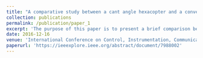 ```yaml
---
title: "A comparative study between a cant angle hexacopter and a conventional hexacopter"
collection: publications
permalink: /publication/paper_1
excerpt: 'The purpose of this paper is to present a brief comparison between a conventional hexacopter and a cant angle hexacopter. A conventional hexacopter has got all its 6 rotors fixed and thrusted upwards in the body frame which gives it a decoupled 4 DOF motion or a coupled 6 DOF motion. But a cant angle hexacopter has all its six rotors canted at an angle tangentially to the radius of the frame. It provides 2 extra degree of freedom in the translational X & Y axis without any coupling. A conventional hexacopter cannot translate in X & Y axis without tilting but the cant angle hexacopter serves this purpose. In this paper we compare their dynamic models using classical Newton Euler equations and design a PD controller for simulating the vehicle dynamics.'
date: 2016-12-16
venue: 'International Conference on Control, Instrumentation, Communication and Computational Technologies (ICCICCT)'
paperurl: 'https://ieeexplore.ieee.org/abstract/document/7988002'
---
```

